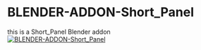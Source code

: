 # BLENDER-ADDON-Short_Panel
this is a Short_Panel Blender addon<br/>
[![BLENDER-ADDON-Short_Panel](https://img.youtube.com/vi/trSt1_fUWgc/0.jpg)](https://youtu.be/trSt1_fUWgc)
